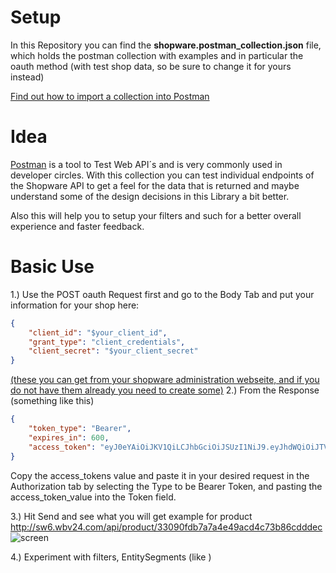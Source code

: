# Setup
In this Repository you can find the __shopware.postman_collection.json__ file, which holds the postman collection with examples and in particular the oauth method
(with test shop data, so be sure to change it for yours instead)

[Find out how to import a collection into Postman](https://learning.postman.com/docs/getting-started/importing-and-exporting-data/)

# Idea
[Postman](https://www.postman.com/) is a tool to Test Web API´s and is very commonly used in developer circles.
With this collection you can test individual endpoints of the Shopware API to get a feel for the data that is returned and maybe understand some of the design decisions in this Library a bit better.

Also this will help you to setup your filters and such for a better overall experience and faster feedback.

# Basic Use
1.) Use the POST oauth Request first and go to the Body Tab and put your information for your shop here:
```json
{ 
    "client_id": "$your_client_id",
    "grant_type": "client_credentials",
    "client_secret": "$your_client_secret"
}
```
[(these you can get from your shopware administration webseite, and if you do not have them already you need to create some)](https://shopware.stoplight.io/docs/admin-api/YXBpOjEyMjgzNTQ4-shopware-admin-api)
2.) From the Response (something like this)
```json
{
    "token_type": "Bearer",
    "expires_in": 600,
    "access_token": "eyJ0eYAiOiJKV1QiLCJhbGciOiJSUzI1NiJ9.eyJhdWQiOiJTV0lBVEtUWUFERkdVV0MyQ001M1ZGS1dCRyIsImpkkkI6ImU2YWExOGFkMGI4NDk1YzAzZDkzN2NmNWQzMWViZjFhNDZmOTEzY2RkZDgwM2ZkN2Y2MWU4N2Y5ODY2NmQwZDM1ZjcxMzg3NmI1ZDU0MWRjIiwiaWF0IjoxNjYxMzMzMjA0LjgyMjI3NiwibmJmIjoxNjYxMzMzMjA0LjgyMjI4LCJleHAiOjE2NjEzMzM4MDQuODIxNTQyLCJzdWIiOiIiLCccY29wZXMiOlsid3JpdGUiXX0.a4SDvDqtRWvTvlf4VPLqw9Atug7RVYPj7Q5gq2QomcXtp2bcr3IxPgjxFZkLO0nrlcUrjnloj-ThvijktJqGIIHfbCMP0H5D8QuJuFe-G_Zqwlz7uV_VWdaergYvEG4Bo2Tp7sKN_i12FOWLU1QJKsX6ahGdVSUNeDowuD0TpidIFdfReA_1kKhwn9G-PxPFRj9QAGjOW2_Wn3lLYmJ214MpCRhosjBXvpLX-1dapfVd9gPH7iUPGSrVvmTriYUi-FtnG1WkSzweJ21mNXf1CTy8W8961792aGok1abcdefs5UOuLMGFRzVaHWr-Dunr0-Bwq5yIbJDiEfmuy8mwTw"
}
```
Copy the access_tokens value and paste it in your desired request in the Authorization tab by selecting the Type to be Bearer Token, and pasting the access_token_value into the Token field.

3.) Hit Send and see what you will get
example for product http://sw6.wbv24.com/api/product/33090fdb7a7a4e49acd4c73b86cdddec
![screen](https://user-images.githubusercontent.com/80585677/186384941-2f4e5cfb-2523-4fb6-9bce-03b9b209f32d.png)

4.) Experiment with filters, EntitySegments (like )